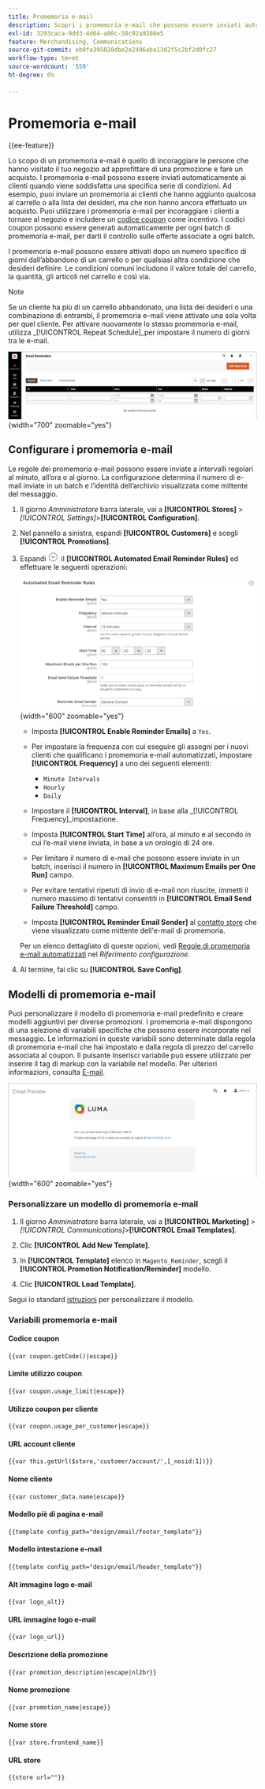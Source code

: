 ```yaml
---
title: Promemoria e-mail
description: Scopri i promemoria e-mail che possono essere inviati automaticamente ai clienti quando viene soddisfatto un set specifico di condizioni.
exl-id: 3293caca-9dd3-4d64-a80c-58c92a9208e5
feature: Merchandising, Communications
source-git-commit: eb0fe395020dbe2e2496aba13d2f5c2bf2d0fc27
workflow-type: tm+mt
source-wordcount: '559'
ht-degree: 0%

---
```


# Promemoria e-mail

{{ee-feature}}

Lo scopo di un promemoria e-mail è quello di incoraggiare le persone che hanno visitato il tuo negozio ad approfittare di una promozione e fare un acquisto. I promemoria e-mail possono essere inviati automaticamente ai clienti quando viene soddisfatta una specifica serie di condizioni. Ad esempio, puoi inviare un promemoria ai clienti che hanno aggiunto qualcosa al carrello o alla lista dei desideri, ma che non hanno ancora effettuato un acquisto. Puoi utilizzare i promemoria e-mail per incoraggiare i clienti a tornare al negozio e includere un [codice coupon](price-rules-cart-coupon.md) come incentivo. I codici coupon possono essere generati automaticamente per ogni batch di promemoria e-mail, per darti il controllo sulle offerte associate a ogni batch.

I promemoria e-mail possono essere attivati dopo un numero specifico di giorni dall’abbandono di un carrello o per qualsiasi altra condizione che desideri definire. Le condizioni comuni includono il valore totale del carrello, la quantità, gli articoli nel carrello e così via.

>[!NOTE]
>
>Se un cliente ha più di un carrello abbandonato, una lista dei desideri o una combinazione di entrambi, il promemoria e-mail viene attivato una sola volta per quel cliente. Per attivare nuovamente lo stesso promemoria e-mail, utilizza _[!UICONTROL Repeat Schedule]_per impostare il numero di giorni tra le e-mail.

![Promemoria e-mail](./assets/email-reminders.png){width="700" zoomable="yes"}

## Configurare i promemoria e-mail

Le regole dei promemoria e-mail possono essere inviate a intervalli regolari al minuto, all’ora o al giorno. La configurazione determina il numero di e-mail inviate in un batch e l’identità dell’archivio visualizzata come mittente del messaggio.

1. Il giorno _Amministratore_ barra laterale, vai a **[!UICONTROL Stores]** > _[!UICONTROL Settings]_>**[!UICONTROL Configuration]**.

1. Nel pannello a sinistra, espandi **[!UICONTROL Customers]** e scegli **[!UICONTROL Promotions]**.

1. Espandi ![Selettore di espansione](../assets/icon-display-expand.png) il **[!UICONTROL Automated Email Reminder Rules]** ed effettuare le seguenti operazioni:

   ![Configurazione clienti: regole di promemoria e-mail automatizzate](../configuration-reference/customers/assets/promotions-automated-email-reminder-rules.png){width="600" zoomable="yes"}

   - Imposta **[!UICONTROL Enable Reminder Emails]** a `Yes`.

   - Per impostare la frequenza con cui eseguire gli assegni per i nuovi clienti che qualificano i promemoria e-mail automatizzati, impostare **[!UICONTROL Frequency]** a uno dei seguenti elementi:

      - `Minute Intervals`
      - `Hourly`
      - `Daily`

   - Impostare il **[!UICONTROL Interval]**, in base alla _[!UICONTROL Frequency]_impostazione.

   - Imposta **[!UICONTROL Start Time]** all’ora, al minuto e al secondo in cui l’e-mail viene inviata, in base a un orologio di 24 ore.

   - Per limitare il numero di e-mail che possono essere inviate in un batch, inserisci il numero in **[!UICONTROL Maximum Emails per One Run]** campo.

   - Per evitare tentativi ripetuti di invio di e-mail non riuscite, immetti il numero massimo di tentativi consentiti in **[!UICONTROL Email Send Failure Threshold]** campo.

   - Imposta **[!UICONTROL Reminder Email Sender]** al [contatto store](../getting-started/store-details.md#store-email-addresses) che viene visualizzato come mittente dell&#39;e-mail di promemoria.

   Per un elenco dettagliato di queste opzioni, vedi [Regole di promemoria e-mail automatizzati](../configuration-reference/customers/promotions.md#automated-email-reminder-rules) nel _Riferimento configurazione_.

1. Al termine, fai clic su **[!UICONTROL Save Config]**.

## Modelli di promemoria e-mail

Puoi personalizzare il modello di promemoria e-mail predefinito e creare modelli aggiuntivi per diverse promozioni. I promemoria e-mail dispongono di una selezione di variabili specifiche che possono essere incorporate nel messaggio. Le informazioni in queste variabili sono determinate dalla regola di promemoria e-mail che hai impostato e dalla regola di prezzo del carrello associata al coupon. Il pulsante Inserisci variabile può essere utilizzato per inserire il tag di markup con la variabile nel modello. Per ulteriori informazioni, consulta [E-mail](../systems/email-templates.md).

![Anteprima promemoria e-mail](./assets/email-reminder-preview-promotion-template.png){width="600" zoomable="yes"}

### Personalizzare un modello di promemoria e-mail

1. Il giorno _Amministratore_ barra laterale, vai a **[!UICONTROL Marketing]** > _[!UICONTROL Communications]_>**[!UICONTROL Email Templates]**.

1. Clic **[!UICONTROL Add New Template]**.

1. In **[!UICONTROL Template]** elenco in `Magento_Reminder`, scegli il **[!UICONTROL Promotion Notification/Reminder]** modello.

1. Clic **[!UICONTROL Load Template]**.

Segui lo standard [istruzioni](../systems/email-template-custom.md) per personalizzare il modello.

### Variabili promemoria e-mail

#### Codice coupon

```
{{var coupon.getCode()|escape}}
```

#### Limite utilizzo coupon

```
{{var coupon.usage_limit|escape}}
```

#### Utilizzo coupon per cliente

```
{{var coupon.usage_per_customer|escape}}
```

#### URL account cliente

```
{{var this.getUrl($store,'customer/account/',[_nosid:1])}}
```

#### Nome cliente

```
{{var customer_data.name|escape}}
```

#### Modello piè di pagina e-mail

```
{{template config_path="design/email/footer_template"}}
```

#### Modello intestazione e-mail

```
{{template config_path="design/email/header_template"}}
```

#### Alt immagine logo e-mail

```
{{var logo_alt}}
```

#### URL immagine logo e-mail

```
{{var logo_url}}
```

#### Descrizione della promozione

```
{{var promotion_description|escape|nl2br}}
```

#### Nome promozione

```
{{var promotion_name|escape}}
```

#### Nome store

```
{{var store.frontend_name}}
```

#### URL store

```
{{store url=""}}
```
